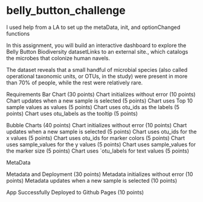 # belly_button_challenge
I used help from a LA to set up the metaData, init, and optionChanged functions

In this assignment, you will build an interactive dashboard to explore the Belly Button Biodiversity datasetLinks to an external site., which catalogs the microbes that colonize human navels.

The dataset reveals that a small handful of microbial species (also called operational taxonomic units, or OTUs, in the study) were present in more than 70% of people, while the rest were relatively rare.


Requirements
Bar Chart (30 points)
Chart initializes without error (10 points)
Chart updates when a new sample is selected (5 points)
Chart uses Top 10 sample values as values (5 points)
Chart uses otu_ids as the labels (5 points)
Chart uses otu_labels as the tooltip (5 points)


Bubble Charts (40 points)
Chart initializes without error (10 points)
Chart updates when a new sample is selected (5 points)
Chart uses otu_ids for the x values (5 points)
Chart uses otu_ids for marker colors (5 points)
Chart uses sample_values for the y values (5 points)
Chart uses sample_values for the marker size (5 points)
Chart uses `otu_labels for text values (5 points)

 MetaData

Metadata and Deployment (30 points)
Metadata initializes without error (10 points)
Metadata updates when a new sample is selected (10 points)

App Successfully Deployed to Github Pages (10 points)